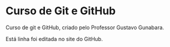 # Curso de Git e GitHub

 Curso de git e GitHub, criado pelo Professor Gustavo Gunabara.

Está linha foi editada no site do GitHub.
 

